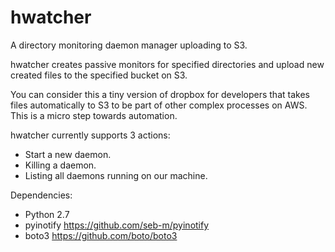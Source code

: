 # hwatcher
A directory monitoring daemon manager uploading to S3.

hwatcher creates passive monitors for specified directories and upload new created files to the specified bucket on S3.

You can consider this a tiny version of dropbox for developers that takes files automatically to S3 to be part of other complex processes on AWS. This is a micro step towards automation.

hwatcher currently supports 3 actions:
- Start a new daemon.
- Killing a daemon.
- Listing all daemons running on our machine.

Dependencies:
- Python 2.7
- pyinotify https://github.com/seb-m/pyinotify
- boto3 https://github.com/boto/boto3
